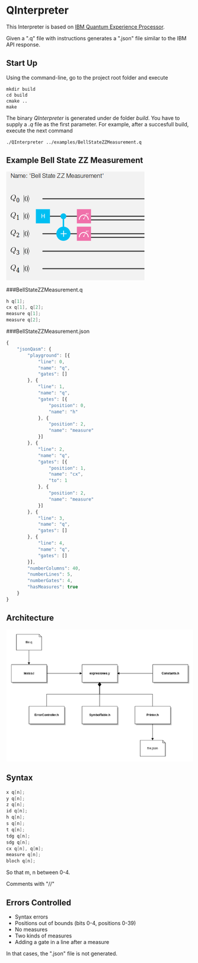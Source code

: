# QInterpreter

This Interpreter is based on [IBM Quantum Experience Processor](https://quantumexperience.ng.bluemix.net).

Given a ".q" file with instructions generates a ".json" file similar to the IBM API response.

## Start Up

Using the command-line, go to the project root folder and execute 

```shell
mkdir build
cd build
cmake ..
make
```

The binary *QInterpreter* is generated under de folder *build*. You have to supply a *.q* file as the first parameter.
For example, after a succesfull build, execute the next command

```shell
./QInterpreter ../examples/BellStateZZMeasurement.q
```

## Example Bell State ZZ Measurement

![BellStateZZMeasurement](resources/graphicExample.png)

###BellStateZZMeasurement.q

```c
h q[1];
cx q[1], q[2];
measure q[1];
measure q[2];
```

###BellStateZZMeasurement.json

```javascript
{
    "jsonQasm": {
        "playground": [{
            "line": 0,
            "name": "q",
            "gates": []
        }, {
            "line": 1,
            "name": "q",
            "gates": [{
                "position": 0,
                "name": "h"
            }, {
                "position": 2,
                "name": "measure"
            }]
        }, {
            "line": 2,
            "name": "q",
            "gates": [{
                "position": 1,
                "name": "cx",
                "to": 1
            }, {
                "position": 2,
                "name": "measure"
            }]
        }, {
            "line": 3,
            "name": "q",
            "gates": []
        }, {
            "line": 4,
            "name": "q",
            "gates": []
        }],
        "numberColumns": 40,
        "numberLines": 5,
        "numberGates": 4,
        "hasMeasures": true
    }
}
```

## Architecture

![Architecture](resources/architecture.png)

## Syntax

```c
x q[n];
y q[n];
z q[n];
id q[n];
h q[n];
s q[n];
t q[n];
tdg q[n];
sdg q[n];
cx q[n], q[m];
measure q[n];
bloch q[n];
```

So that m, n between 0-4.

Comments with "//"

## Errors Controlled

* Syntax errors
* Positions out of bounds (bits 0-4, positions 0-39)
* No measures
* Two kinds of measures
* Adding a gate in a line after a measure

In that cases, the ".json" file is not generated.
